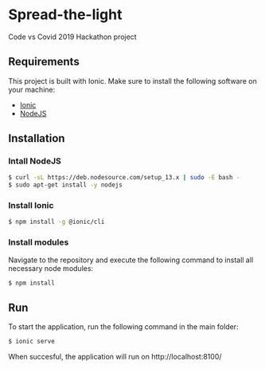 # Spread-the-light
Code vs Covid 2019 Hackathon project

## Requirements
This project is built with Ionic.
Make sure to install the following software on your machine:
+ [Ionic](https://ionicframework.com/)
+ [NodeJS](http://nodejs.org/)

## Installation

### Intall NodeJS
```bash
$ curl -sL https://deb.nodesource.com/setup_13.x | sudo -E bash -
$ sudo apt-get install -y nodejs
```

### Install Ionic
```bash
$ npm install -g @ionic/cli
```

### Install modules
Navigate to the repository and execute the following command to install all necessary node modules:
```bash
$ npm install
```

## Run
To start the application, run the following command in the main folder:
```bash
$ ionic serve
```
When succesful, the application will run on http://localhost:8100/